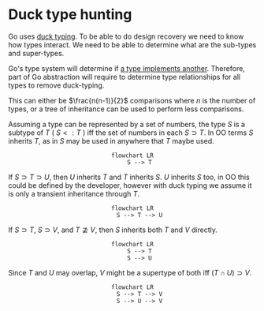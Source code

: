 # Duck type hunting

Go uses [duck typing](https://en.wikipedia.org/wiki/Duck_typing).
To be able to do design recovery we need to know how types interact.
We need to be able to determine what are the sub-types and super-types.

Go's type system will determine if
[a type implements another](https://pkg.go.dev/go/types#Implements).
Therefore, part of Go abstraction will require to determine
type relationships for all types to remove duck-typing.

This can either be $\frac{n(n-1)}{2}$ comparisons where $n$
is the number of types, or a tree of inheritance can be used
to perform less comparisons.

Assuming a type can be represented by a set of numbers,
the type $S$ is a subtype of $T$ ( $S <: T$ ) iff the set of
numbers in each $S \supset T$. In OO terms $S$ inherits $T$,
as in $S$ may be used in anywhere that $T$ maybe used.

<div style="text-align: center;">

```Mermaid
flowchart LR
    S --> T
```

</div>

If $S \supset T \supset U$, then $U$ inherits $T$ and $T$ inherits $S$.
$U$ inherits $S$ too, in OO this could be defined by the developer,
however with duck typing we assume it is only a transient inheritance
through $T$.

<div style="text-align: center;">

```Mermaid
flowchart LR
    S --> T --> U
```

</div>

If $S \supset T$, $S \supset V$, and $T \nsupseteq V$,
then $S$ inherits both $T$ and $V$ directly.

<div style="text-align: center;">

```Mermaid
flowchart LR
    S --> T
    S --> U
```

</div>

Since $T$ and $U$ may overlap, $V$ might be a supertype of both iff
$(T \cap U) \supset V$.

<div style="text-align: center;">

```Mermaid
flowchart LR
    S --> T --> V
    S --> U --> V
```

</div>
